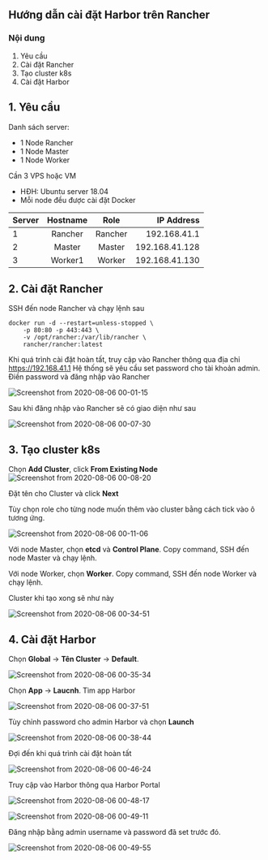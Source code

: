 ## Hướng dẫn cài đặt Harbor trên Rancher
### Nội dung
1. Yêu cầu 
2. Cài đặt Rancher
3. Tạo cluster k8s
4. Cài đặt Harbor

## 1. Yêu cầu 

Danh sách server:
  + 1 Node Rancher
  + 1 Node Master
  + 1 Node Worker

Cần 3 VPS hoặc VM
  + HĐH: Ubuntu server 18.04
  + Mỗi node đều được cài đặt Docker
  

| Server  | Hostname   |  Role  |IP Address     |
| ------- |:----------:|:-----: |--------------:|
| 1       | Rancher    | Rancher| 192.168.41.1  |
| 2       | Master     | Master | 192.168.41.128|
| 3       | Worker1    | Worker | 192.168.41.130|


## 2. Cài đặt Rancher

SSH đến node Rancher và chạy lệnh sau
```
docker run -d --restart=unless-stopped \
    -p 80:80 -p 443:443 \
    -v /opt/rancher:/var/lib/rancher \
    rancher/rancher:latest
```
Khi quá trình cài đặt hoàn tất, truy cập vào Rancher thông qua địa chỉ https://192.168.41.1
Hệ thống sẽ yêu cầu set password cho tài khoản admin. Điền password và đăng nhập vào Rancher

![Screenshot from 2020-08-06 00-01-15](https://user-images.githubusercontent.com/32956424/89441881-0cdbcc00-d778-11ea-9389-f41fff8a59f2.png)

Sau khi đăng nhập vào Rancher sẽ có giao diện như sau

![Screenshot from 2020-08-06 00-07-30](https://user-images.githubusercontent.com/32956424/89442316-d81c4480-d778-11ea-816e-1fdf4c56518a.png)

## 3. Tạo cluster k8s

Chọn **Add Cluster**, click **From Existing Node**
![Screenshot from 2020-08-06 00-08-20](https://user-images.githubusercontent.com/32956424/89442420-0568f280-d779-11ea-8eca-3b0df99e58a1.png)

Đặt tên cho Cluster và click **Next**

Tùy chọn role cho từng node muốn thêm vào cluster bằng cách tick vào ô tương ứng.

![Screenshot from 2020-08-06 00-11-06](https://user-images.githubusercontent.com/32956424/89442625-5547b980-d779-11ea-81f8-87955cb3bce8.png)

Với node Master, chọn **etcd** và **Control Plane**. Copy command, SSH đến node Master và chạy lệnh.

Với node Worker, chọn **Worker**. Copy command, SSH đến node Worker và chạy lệnh.

Cluster khi tạo xong sẽ như này

![Screenshot from 2020-08-06 00-34-51](https://user-images.githubusercontent.com/32956424/89444933-ad33ef80-d77c-11ea-8ec7-65892a857586.png)


## 4. Cài đặt Harbor

Chọn **Global** -> **Tên Cluster** -> **Default**. 

![Screenshot from 2020-08-06 00-35-34](https://user-images.githubusercontent.com/32956424/89445000-c63ca080-d77c-11ea-96fd-381367f5de9a.png)

Chọn **App** -> **Laucnh**. Tìm app Harbor 

![Screenshot from 2020-08-06 00-37-51](https://user-images.githubusercontent.com/32956424/89445247-14ea3a80-d77d-11ea-8ada-03d56ffd5bef.png)

Tùy chỉnh password cho admin Harbor và chọn **Launch**

![Screenshot from 2020-08-06 00-38-44](https://user-images.githubusercontent.com/32956424/89445360-3f3bf800-d77d-11ea-9229-12bf5b774875.png)

Đợi đến khi quá trình cài đặt hoàn tất

![Screenshot from 2020-08-06 00-46-24](https://user-images.githubusercontent.com/32956424/89446102-4ca5b200-d77e-11ea-92a5-387253eb18d2.png)

Truy cập vào Harbor thông qua Harbor Portal

![Screenshot from 2020-08-06 00-48-17](https://user-images.githubusercontent.com/32956424/89446306-8e365d00-d77e-11ea-8ee8-5d40409cecfb.png)

![Screenshot from 2020-08-06 00-49-11](https://user-images.githubusercontent.com/32956424/89446396-ad34ef00-d77e-11ea-9881-a8b828c3fa12.png)


Đăng nhập bằng admin username và password đã set trước đó.

![Screenshot from 2020-08-06 00-49-55](https://user-images.githubusercontent.com/32956424/89446464-c2aa1900-d77e-11ea-85d5-817b321e82b3.png)















